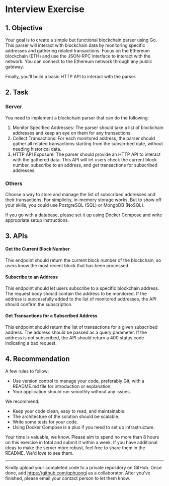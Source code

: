# Interview Exercise

## 1. Objective

Your goal is to create a simple but functional blockchain parser using Go. This parser will interact with blockchain data by monitoring specific addresses and gathering related transactions. Focus on the Ethereum blockchain (ETH) and use the JSON-RPC interface to interact with the network. You can connect to the Ethereum network through any public gateway. 

Finally, you'll build a basic HTTP API to interact with the parser.

## 2. Task

### Server

You need to implement a blockchain parser that can do the following:

1. Monitor Specified Addresses: The parser should take a list of blockchain addresses and keep an eye on them for any transactions.
2. Collect Transactions: For each monitored address, the parser should gather all related transactions starting from the subscribed date, without needing historical data.
3. HTTP API Exposure: The parser should provide an HTTP API to interact with the gathered data. This API will let users check the current block number, subscribe to an address, and get transactions for subscribed addresses.

### Others

Choose a way to store and manage the list of subscribed addresses and their transactions. For simplicity, in-memory storage works. But to show off your skills, you could use PostgreSQL (SQL) or MongoDB (NoSQL). 

If you go with a database, please set it up using Docker Compose and write appropriate setup instructions.

## 3. APIs

#### Get the Current Block Number
This endpoint should return the current block number of the blockchain, so users know the most recent block that has been processed.

#### Subscribe to an Address
This endpoint should let users subscribe to a specific blockchain address. The request body should contain the address to be monitored. If the address is successfully added to the list of monitored addresses, the API should confirm the subscription.

#### Get Transactions for a Subscribed Address
This endpoint should return the list of transactions for a given subscribed address. The address should be passed as a query parameter. If the address is not subscribed, the API should return a 400 status code indicating a bad request.

## 4. Recommendation

A few rules to follow:

- Use version control to manage your code, preferably Git, with a README.md file for introduction or explanation.
- Your application should run smoothly without any issues.

We recommend:

- Keep your code clean, easy to read, and maintainable.
- The architecture of the solution should be scalable.
- Write some tests for your code.
- Using Docker Compose is a plus if you need to set up infrastructure.

Your time is valuable, we know. Please aim to spend no more than 8 hours on this exercise in total and submit it within a week. If you have additional ideas to make the server more robust, feel free to share them in the README. We'd love to see them.

----

Kindly upload your completed code to a private repository on GitHub. Once done, add https://github.com/qphuongl as a collaborator. After you've finished, please email your contact person to let them know.
